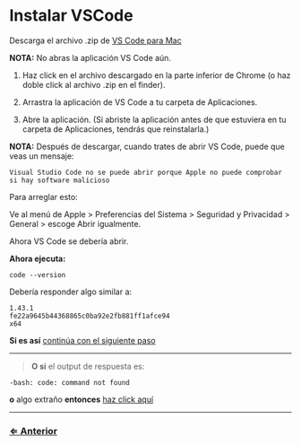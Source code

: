 ﻿# Instalar VSCode

Descarga el archivo .zip de [VS Code para Mac](https://code.visualstudio.com/download) 

**NOTA:**  No abras la aplicación VS Code aún.

1. Haz click en el archivo descargado en la parte inferior de Chrome (o haz doble click al archivo .zip en el finder).

1. Arrastra la aplicación de VS Code a tu carpeta de Aplicaciones.

1. Abre la aplicación. (Si abriste la aplicación antes de que estuviera en tu carpeta de Aplicaciones, tendrás que reinstalarla.)

**NOTA:** Después de descargar, cuando trates de abrir VS Code, puede que veas un mensaje:

 `Visual Studio Code no se puede abrir porque Apple no puede comprobar si hay software malicioso`

Para arreglar esto:

Ve al menú de Apple > Preferencias del Sistema > Seguridad y Privacidad > General >  escoge Abrir igualmente.

Ahora VS Code se debería abrir.

**Ahora ejecuta:**

`code --version`

Debería responder algo similar a:

```
1.43.1
fe22a9645b44368865c0ba92e2fb881ff1afce94
x64
```

**Si es así** [continúa con el siguiente paso](open-vscode.md)

---

> **O si** el output de respuesta es:

```
-bash: code: command not found
```

**o** algo extraño **entonces** [haz click aquí](../../error/error.md)

---
### [⇐ Anterior](../vs-code/check-vscode.md)